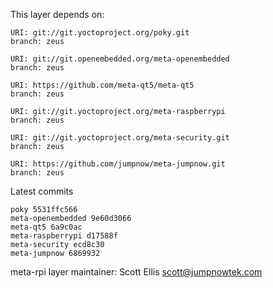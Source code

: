 This layer depends on:

    URI: git://git.yoctoproject.org/poky.git
    branch: zeus

    URI: git://git.openembedded.org/meta-openembedded
    branch: zeus

    URI: https://github.com/meta-qt5/meta-qt5
    branch: zeus

    URI: git://git.yoctoproject.org/meta-raspberrypi
    branch: zeus

    URI: git://git.yoctoproject.org/meta-security.git
    branch: zeus

    URI: https://github.com/jumpnow/meta-jumpnow.git
    branch: zeus

Latest commits

    poky 5531ffc566
    meta-openembedded 9e60d3066
    meta-qt5 6a9c0ac
    meta-raspberrypi d17588f
    meta-security ecd8c30
    meta-jumpnow 6869932

meta-rpi layer maintainer: Scott Ellis <scott@jumpnowtek.com>
